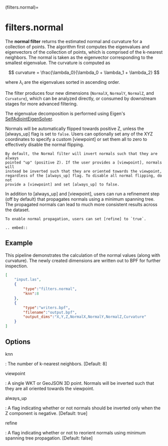 (filters.normal)=

# filters.normal

The **normal filter** returns the estimated normal and curvature for
a collection
of points. The algorithm first computes the eigenvalues and eigenvectors of the
collection of points, which is comprised of the k-nearest neighbors. The normal
is taken as the eigenvector corresponding to the smallest eigenvalue. The
curvature is computed as

$$
curvature = \frac{\lambda_0}{\lambda_0 + \lambda_1 + \lambda_2}
$$

where $\lambda_i$ are the eigenvalues sorted in ascending order.

The filter produces four new dimensions (`NormalX`, `NormalY`, `NormalZ`,
and `Curvature`), which can be analyzed directly, or consumed by downstream
stages for more advanced filtering.

The eigenvalue decomposition is performed using Eigen's
[SelfAdjointEigenSolver](https://eigen.tuxfamily.org/dox/classEigen_1_1SelfAdjointEigenSolver.html).

Normals will be automatically flipped towards positive Z, unless the [always_up]
flag is set to `false`. Users can optionally set any of the XYZ coordinates to
specify a custom [viewpoint] or set them all to zero to effectively disable the
normal flipping.

```{note}
By default, the Normal filter will invert normals such that they are always
pointed "up" (positive Z). If the user provides a [viewpoint], normals will
instead be inverted such that they are oriented towards the viewpoint,
regardless of the [always_up] flag. To disable all normal flipping, do not
provide a [viewpoint] and set [always_up] to false.
```

In addition to [always_up] and [viewpoint], users can run a refinement step (off
by default) that propagates normals using a minimum spanning tree. The
propagated normals can lead to much more consistent results across the dataset.

```{note}
To enable normal propagation, users can set [refine] to `true`.
```

```{eval-rst}
.. embed::
```

## Example

This pipeline demonstrates the calculation of the normal values (along with
curvature). The newly created dimensions are written out to BPF for further
inspection.

```json
[
    "input.las",
    {
        "type":"filters.normal",
        "knn":8
    },
    {
        "type":"writers.bpf",
        "filename":"output.bpf",
        "output_dims":"X,Y,Z,NormalX,NormalY,NormalZ,Curvature"
    }
]
```

## Options

knn

: The number of k-nearest neighbors. \[Default: 8\]

viewpoint

: A single WKT or GeoJSON 3D point. Normals will be inverted such that they are
  all oriented towards the viewpoint.

always_up

: A flag indicating whether or not normals should be inverted only when the Z
  component is negative. \[Default: true\]

refine

: A flag indicating whether or not to reorient normals using minimum spanning
  tree propagation. \[Default: false\]

```{include} filter_opts.md
```
